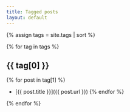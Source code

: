 ```yaml
---
title: Tagged posts
layout: default
---
```

{% assign tags = site.tags | sort %}

{% for tag in tags %}

{{ tag[0] }}
--

{% for post in tag[1] %}
 * [{{ post.title }}]({{ post.url }})
{% endfor %}

{% endfor %}